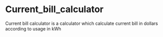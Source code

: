 # Current_bill_calculator
Current bill calculator is a calculator which calculate current bill in dollars according to usage in kWh
